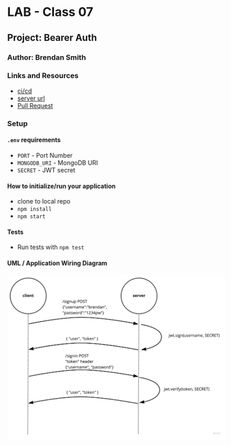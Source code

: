 # LAB - Class 07

## Project: Bearer Auth

### Author: Brendan Smith

### Links and Resources

- [ci/cd](https://github.com/brendigler/bearer-auth/actions)
- [server url](https://brsmith-bearer-auth.herokuapp.com/)
- [Pull Request](https://github.com/brendigler/bearer-auth/pull/1)

### Setup

#### `.env` requirements

- `PORT` - Port Number
- `MONGODB_URI` - MongoDB URI
- `SECRET` - JWT secret

#### How to initialize/run your application

- clone to local repo
- `npm install`
- `npm start`

#### Tests

- Run tests with `npm test`

#### UML / Application Wiring Diagram

![UML](uml.jpg)
